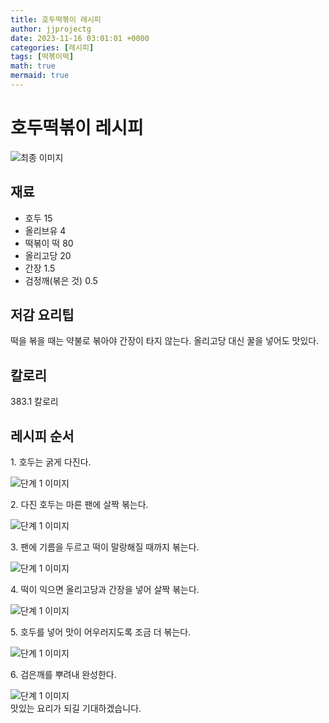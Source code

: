 ```yaml
---
title: 호두떡볶이 레시피
author: jjprojectg
date: 2023-11-16 03:01:01 +0000
categories: [레시피]
tags: [떡볶이떡]
math: true
mermaid: true
---
```

<meta name="og:type" content="website"/>
<meta charset="UTF-8"/>
<div class="header">
  <h1>호두떡볶이 레시피</h1>
</div>

<div class="container my-4">
  <div class="row">
    <div class="col-12 col-md-6">
      <div class="recipe-image">
        <img src="http://www.foodsafetykorea.go.kr/uploadimg/20141118/20141118102026_1416273626065.jpg" class="step-image" alt="최종 이미지"/>
      </div>
    </div>
    <div class="col-12 col-md-6">
      <div class="ingredients">
        <h2>재료</h2>
        <ul class="card">
          <li> 호두 15 </li>
          <li>  올리브유 4 </li>
          <li>  떡볶이 떡 80 </li>
          <li>  올리고당 20 </li>
          <li>  간장 1.5 </li>
          <li>  검정깨(볶은 것) 0.5 </li>
</ul>
      </div>
    </div>
    <div class="col-12 col-md-6">
      <div class="ingredients">
        <h2>저감 요리팁</h2>
        <div class="card"> 
          <p>
            떡을 볶을 때는 약불로 볶아야 간장이 타지 않는다. 올리고당 대신 꿀을 넣어도 맛있다.
          </p>
        </div>
      </div>
      <div class="ingredients">
        <h2>칼로리</h2>
        <div class="card"> 
          <p>
            383.1 칼로리
          </p>
        </div>
      </div>
    </div>
  </div>

  <h2 class="my-4">레시피 순서</h2>
  <div class="card recipe-card">
    <div class="card-body recipe-step">
      <p class="card-text step-description">1. 호두는 굵게 다진다.</p>
      <img src="http://www.foodsafetykorea.go.kr/uploadimg/cook/759-1.jpg" alt="단계 1 이미지" class="step-image"/>
    </div>
  </div>
  <div class="card recipe-card">
    <div class="card-body recipe-step">
      <p class="card-text step-description">2. 다진 호두는 마른 팬에 살짝 볶는다.</p>
      <img src="http://www.foodsafetykorea.go.kr/uploadimg/cook/759-2.jpg" alt="단계 1 이미지" class="step-image"/>
    </div>
  </div>
  <div class="card recipe-card">
    <div class="card-body recipe-step">
      <p class="card-text step-description">3. 팬에 기름을 두르고 떡이 말랑해질 때까지 볶는다.</p>
      <img src="http://www.foodsafetykorea.go.kr/uploadimg/cook/759-3.jpg" alt="단계 1 이미지" class="step-image"/>
    </div>
  </div>
  <div class="card recipe-card">
    <div class="card-body recipe-step">
      <p class="card-text step-description">4. 떡이 익으면 올리고당과 간장을 넣어 살짝 볶는다.</p>
      <img src="http://www.foodsafetykorea.go.kr/uploadimg/cook/759-4.jpg" alt="단계 1 이미지" class="step-image"/>
    </div>
  </div>
  <div class="card recipe-card">
    <div class="card-body recipe-step">
      <p class="card-text step-description">5. 호두를 넣어 맛이 어우러지도록 조금 더 볶는다.</p>
      <img src="http://www.foodsafetykorea.go.kr/uploadimg/cook/759-5.jpg" alt="단계 1 이미지" class="step-image"/>
    </div>
  </div>
  <div class="card recipe-card">
    <div class="card-body recipe-step">
      <p class="card-text step-description">6. 검은깨를 뿌려내 완성한다.</p>
      <img src="http://www.foodsafetykorea.go.kr/uploadimg/cook/759-6.jpg" alt="단계 1 이미지" class="step-image"/>
    </div>
  </div>

</div>
맛있는 요리가 되길 기대하겠습니다.
